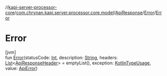 //[kapi-server-processor-core](../../../../index.md)/[com.chrynan.kapi.server.processor.core.model](../../index.md)/[ApiResponse](../index.md)/[Error](index.md)/[Error](-error.md)

# Error

[jvm]\
fun [Error](-error.md)(statusCode: [Int](https://kotlinlang.org/api/latest/jvm/stdlib/kotlin/-int/index.html), description: [String](https://kotlinlang.org/api/latest/jvm/stdlib/kotlin/-string/index.html), headers: [List](https://kotlinlang.org/api/latest/jvm/stdlib/kotlin.collections/-list/index.html)&lt;[ApiResponseHeader](../../-api-response-header/index.md)&gt; = emptyList(), exception: [KotlinTypeUsage](../../-kotlin-type-usage/index.md), value: [ApiError](../../../../../kapi-core/kapi-core/com.chrynan.kapi.core/-api-error/index.md))
